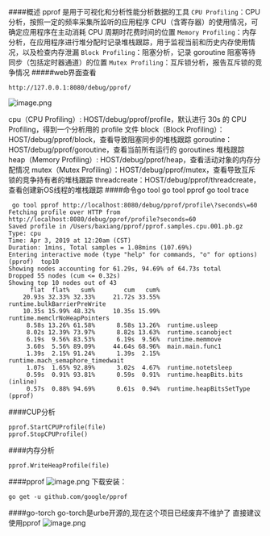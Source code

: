 ####概述
pprof 是用于可视化和分析性能分析数据的工具
`CPU Profiling`：CPU 分析，按照一定的频率采集所监听的应用程序 CPU（含寄存器）的使用情况，可确定应用程序在主动消耗 CPU 周期时花费时间的位置
`Memory Profiling`：内存分析，在应用程序进行堆分配时记录堆栈跟踪，用于监视当前和历史内存使用情况，以及检查内存泄漏
`Block Profiling`：阻塞分析，记录 goroutine 阻塞等待同步（包括定时器通道）的位置
`Mutex Profiling`：互斥锁分析，报告互斥锁的竞争情况
#####web界面查看
```
http://127.0.0.1:8080/debug/pprof/
```

![image.png](https://upload-images.jianshu.io/upload_images/143845-60bb3d0086a0e046.png?imageMogr2/auto-orient/strip%7CimageView2/2/w/1240)

cpu（CPU Profiling）: HOST/debug/pprof/profile，默认进行 30s 的 CPU Profiling，得到一个分析用的 profile 文件
block（Block Profiling）：HOST/debug/pprof/block，查看导致阻塞同步的堆栈跟踪
goroutine：HOST/debug/pprof/goroutine，查看当前所有运行的 goroutines 堆栈跟踪
heap（Memory Profiling）: HOST/debug/pprof/heap，查看活动对象的内存分配情况
mutex（Mutex Profiling）：HOST/debug/pprof/mutex，查看导致互斥锁的竞争持有者的堆栈跟踪
threadcreate：HOST/debug/pprof/threadcreate，查看创建新OS线程的堆栈跟踪
####命令go tool
go tool pprof
go tool trace
```
 go tool pprof http://localhost:8080/debug/pprof/profile\?seconds\=60
Fetching profile over HTTP from http://localhost:8080/debug/pprof/profile?seconds=60
Saved profile in /Users/baxiang/pprof/pprof.samples.cpu.001.pb.gz
Type: cpu
Time: Apr 3, 2019 at 12:20am (CST)
Duration: 1mins, Total samples = 1.08mins (107.69%)
Entering interactive mode (type "help" for commands, "o" for options)
(pprof)  top10
Showing nodes accounting for 61.29s, 94.69% of 64.73s total
Dropped 55 nodes (cum <= 0.32s)
Showing top 10 nodes out of 43
      flat  flat%   sum%        cum   cum%
    20.93s 32.33% 32.33%     21.72s 33.55%  runtime.bulkBarrierPreWrite
    10.35s 15.99% 48.32%     10.35s 15.99%  runtime.memclrNoHeapPointers
     8.58s 13.26% 61.58%      8.58s 13.26%  runtime.usleep
     8.02s 12.39% 73.97%      8.82s 13.63%  runtime.scanobject
     6.19s  9.56% 83.53%      6.19s  9.56%  runtime.memmove
     3.60s  5.56% 89.09%     44.64s 68.96%  main.main.func1
     1.39s  2.15% 91.24%      1.39s  2.15%  runtime.mach_semaphore_timedwait
     1.07s  1.65% 92.89%      3.02s  4.67%  runtime.notetsleep
     0.59s  0.91% 93.81%      0.59s  0.91%  runtime.heapBits.bits (inline)
     0.57s  0.88% 94.69%      0.61s  0.94%  runtime.heapBitsSetType
(pprof) 
```
####CUP分析
```
pprof.StartCPUProfile(file)
pprof.StopCPUProfile()
```
####内存分析
```
pprof.WriteHeapProfile(file)
```
####pprof
![image.png](https://upload-images.jianshu.io/upload_images/143845-a4e2405d2fe6015c.png?imageMogr2/auto-orient/strip%7CimageView2/2/w/1240)
下载安装：
```
go get -u github.com/google/pprof
```
####go-torch
go-torch是urbe开源的,现在这个项目已经废弃不维护了 直接建议使用pprof 
![image.png](https://upload-images.jianshu.io/upload_images/143845-6fd51c771d62d72d.png?imageMogr2/auto-orient/strip%7CimageView2/2/w/1240)
